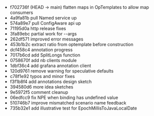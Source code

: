 - f702736f (HEAD -> main) flatten maps in OpTemplates to allow map consumers
- 4a9fa81b pull Named service up
- 574a89e7 pull ConfigAware api up
- 71195d0a http release fixes
- 3fa89ebc partial work for --args
- 262df571 improved error messages
- 453b1b2c extract ratio from optemplate before construction
- dcf458c4 annotation progress
- 7017b6cd add SplitLongs function
- 0758670f add nb clients module
- 1dbf36c4 add grafana annotation client
- 120d9761 remove warning for speculative defaults
- c78f1e92 typos and minor fixes
- f3f1b8f4 add annotations design sketch
- 394580d6 more idea sketches
- 9e5972f5 comment cleanup
- 06edfcc9 fix NPE when binding has undefined value
- 510746b7 improve mismatched scenario name feedback
- 735b32e1 add illustrative test for EpochMillisToJavaLocalDate
